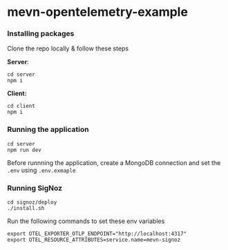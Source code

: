 # mevn-opentelemetry-example

### Installing packages
Clone the repo locally & follow these steps

**Server**:
```
cd server
npm i

```

**Client:**
```
cd client
npm i

```
### Running the application

```
cd server
npm run dev

```
Before runnning the application, create a MongoDB connection and set the `.env` using `.env.exmaple`

### Running SigNoz

```
cd signoz/deploy
./install.sh

```

Run the following commands to set these env variables

```
export OTEL_EXPORTER_OTLP_ENDPOINT="http://localhost:4317"
export OTEL_RESOURCE_ATTRIBUTES=service.name=mevn-signoz

```
